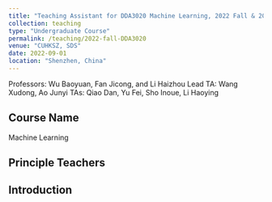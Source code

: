 ```yaml
---
title: "Teaching Assistant for DDA3020 Machine Learning, 2022 Fall & 2023 Spring"
collection: teaching
type: "Undergraduate Course"
permalink: /teaching/2022-fall-DDA3020
venue: "CUHKSZ, SDS"
date: 2022-09-01
location: "Shenzhen, China"
---
```


Professors: Wu Baoyuan, Fan Jicong, and Li Haizhou
Lead TA: Wang Xudong, Ao Junyi
TAs: Qiao Dan, Yu Fei, Sho Inoue, Li Haoying

## Course Name
Machine Learning

## Principle Teachers


## Introduction
